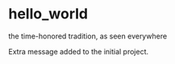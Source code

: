 # hello_world
the time-honored tradition, as seen everywhere



Extra message added to the initial project. 
